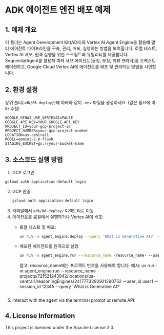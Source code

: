 # ADK 에이전트 엔진 배포 예제

## 1. 예제 개요
이 폴더는 Agent Development Kit(ADK)와 Vertex AI Agent Engine을 활용해 멀티 에이전트 파이프라인을 구축, 관리, 배포, 실행하는 방법을 보여줍니다. 로컬 테스트, Vertex AI 배포, 원격 실행을 위한 스크립트와 유틸리티를 제공합니다. SequentialAgent를 활용해 여러 서브 에이전트(긍정, 부정, 리뷰 크리틱)를 오케스트레이션하고, Google Cloud Vertex AI에 에이전트를 배포 및 관리하는 방법을 시연합니다.

## 2. 환경 설정
상위 폴더(`adk/06-deploy/`)에 아래와 같이 `.env` 파일을 생성하세요. (값은 필요에 따라 수정)

```
GOOGLE_GENAI_USE_VERTEXAI=FALSE
GOOGLE_API_KEY=YOUR_GOOGLE_API_KEY
PROJECT_ID=your-gcp-project-id
PROJECT_NUMBER=your-gcp-project-number
LOCATION=us-central1
MODEL=gemini-2.0-flash
STAGING_BUCKET=gs://your-bucket-name
```

## 3. 소스코드 실행 방법
1. GCP 로그인
```
gcloud auth application-default login
```
2. GCP 인증:
   ```bash
   gcloud auth application-default login
   ```
3. 터미널에서 `adk/06-deploy/` 디렉토리로 이동
4. 에이전트를 로컬에서 실행하거나 Vertex AI에 배포:
   - 로컬 테스트 및 배포:
     ```bash
     uv run -m agent_engine.deploy --query 'What is Generative AI?' --agent_name my_agent --user_id user1 --session_id 12345
     ```
   - 배포된 에이전트를 원격으로 실행:
     ```bash
     uv run -m agent_engine.run --resource_name <resource_name> --user_id user1 --session_id 12345 --query 'What is Generative AI?'
     ```
     참고: resource_name에는 프로젝트 번호를 사용해야 합니다.
     예시: uv run -m agent_engine.run --resource_name projects/721521243942/locations/us-central1/reasoningEngines/2417773292921290752 --user_id user1 --session_id 12345 --query 'What is Generative AI?'
     

     ```
5. Interact with the agent via the terminal prompt or remote API.

## 4. License Information
This project is licensed under the Apache License 2.0.

